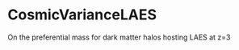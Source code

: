 CosmicVarianceLAES
==================

On the preferential mass for dark matter halos hosting LAES  at z=3

